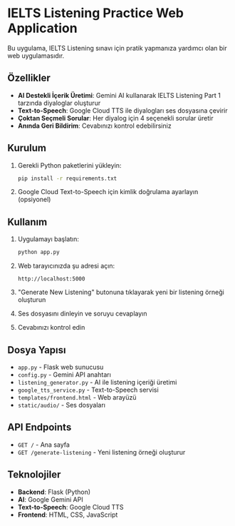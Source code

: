 # IELTS Listening Practice Web Application

Bu uygulama, IELTS Listening sınavı için pratik yapmanıza yardımcı olan bir web uygulamasıdır.

## Özellikler

- **AI Destekli İçerik Üretimi**: Gemini AI kullanarak IELTS Listening Part 1 tarzında diyaloglar oluşturur
- **Text-to-Speech**: Google Cloud TTS ile diyalogları ses dosyasına çevirir
- **Çoktan Seçmeli Sorular**: Her diyalog için 4 seçenekli sorular üretir
- **Anında Geri Bildirim**: Cevabınızı kontrol edebilirsiniz

## Kurulum

1. Gerekli Python paketlerini yükleyin:
   ```bash
   pip install -r requirements.txt
   ```

2. Google Cloud Text-to-Speech için kimlik doğrulama ayarlayın (opsiyonel)

## Kullanım

1. Uygulamayı başlatın:
   ```bash
   python app.py
   ```

2. Web tarayıcınızda şu adresi açın:
   ```
   http://localhost:5000
   ```

3. "Generate New Listening" butonuna tıklayarak yeni bir listening örneği oluşturun

4. Ses dosyasını dinleyin ve soruyu cevaplayın

5. Cevabınızı kontrol edin

## Dosya Yapısı

- `app.py` - Flask web sunucusu
- `config.py` - Gemini API anahtarı
- `listening_generator.py` - AI ile listening içeriği üretimi
- `google_tts_service.py` - Text-to-Speech servisi
- `templates/frontend.html` - Web arayüzü
- `static/audio/` - Ses dosyaları

## API Endpoints

- `GET /` - Ana sayfa
- `GET /generate-listening` - Yeni listening örneği oluşturur

## Teknolojiler

- **Backend**: Flask (Python)
- **AI**: Google Gemini API
- **Text-to-Speech**: Google Cloud TTS
- **Frontend**: HTML, CSS, JavaScript 